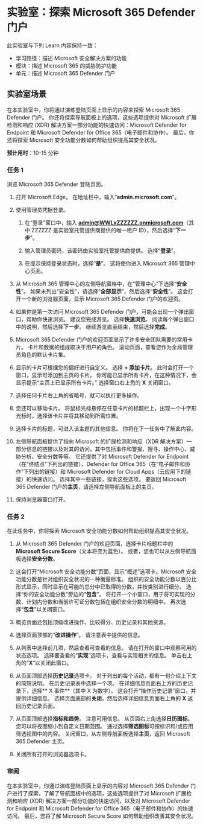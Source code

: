 <!---
---
Lab: Title: 'Explore the Microsoft 365 Defender portal' Module:'学习路径：描述 Microsoft 安全解决方案的功能；模块 4：描述 Microsoft 365 的威胁防护功能；第 7 单元：描述 Microsoft 365 Defender 门户'
---
--->

# 实验室：探索 Microsoft 365 Defender 门户

此实验室与下列 Learn 内容保持一致：

- 学习路径：描述 Microsoft 安全解决方案的功能
- 模块：描述 Microsoft 365 的威胁防护功能
- 单元：描述 Microsoft 365 Defender 门户

## 实验室场景

在本实验室中，你将通过演练登陆页面上显示的内容来探索 Microsoft 365 Defender 门户。 你还将探索导航面板上的选项，这些选项提供对 Microsoft 扩展检测和响应 (XDR) 解决方案一部分功能的快速访问：Microsoft Defender for Endpoint 和 Microsoft Defender for Office 365（电子邮件和协作）。  最后，你还将探索 Microsoft 安全功能分数如何帮助组织提高其安全状况。

**预计用时**：10-15 分钟

### 任务 1

浏览 Microsoft 365 Defender 登陆页面。

1. 打开 Microsoft Edge。 在地址栏中，输入“**admin.microsoft.com**”。

1. 使用管理员凭据登录。
    1. 在“登录”窗口中，输入 **admin@WWLxZZZZZZ.onmicrosoft.com**（其中 ZZZZZZ 是实验室托管提供商提供的唯一租户 ID），然后选择“**下一步**”。

    1. 输入管理员密码，该密码由实验室托管提供商提供。 选择“**登录**”。
    1. 在提示保持登录状态时，选择“**是**”。 这将使你进入 Microsoft 365 管理中心页面。

1. 从 Microsoft 365 管理中心的左侧导航窗格中，在“管理中心”下选择“**安全性**”。  如果未列出“安全性”，请选择“**全部显示**”，然后选择“**安全性**”。  这会打开一个新的浏览器页面，显示 Microsoft 365 Defender 门户的欢迎页。  

1. 如果你是第一次访问 Microsoft 365 Defender 门户，可能会出现一个弹出窗口，帮助你快速浏览。  建议您完成游览。  选择**快速浏览**。  阅读每个弹出窗口中的说明，然后选择**下一步**。 继续游览直至结束，然后选择**完成**。

1. Microsoft 365 Defender 门户的欢迎页面显示了许多安全团队需要的常用卡片。 卡片和数据的组成取决于用户的角色。 滚动页面，查看您作为全局管理员角色的默认卡片集。

1. 显示的卡片可根据您的偏好进行自定义。  选择 **+ 添加卡片**。 此时会打开一个窗口，显示可添加到主页的卡片。  你可能已显示所有卡片，在这种情况下，会显示提示“主页上已显示所有卡片。” 选择窗口右上角的 **X** 关闭窗口。

1. 选择任何卡片右上角的省略号，就可以执行更多操作。  

1. 您还可以移动卡片。 将鼠标光标悬停在任意卡片的标题栏上，出现一个十字形光标时，选择该卡片并将其移动到所需位置。

1. 选择卡片的标题，可进入该主题的其他信息。 你将在下一任务中了解此内容。

1. 左侧导航面板提供了指向 Microsoft 的扩展检测和响应（XDR 解决方案）一部分信息的链接以及对其的访问，其中包括事件和警报、搜寻、操作中心、威胁分析、安全分数等等。  它还提供了对 Microsoft Defender for Endpoint（在“终结点”下列出的链接）、Defender for Office 365（在“电子邮件和协作”下列出的链接）和 Microsoft Defender for Cloud Apps（云应用下的链接）的快速访问。  选择其中一些链接，探索这些选项。   要返回 Microsoft 365 Defender 门户的**主页**，请选择左侧导航面板上的主页。

1. 保持浏览器窗口打开。

### 任务 2

在此任务中，你将探索 Microsoft 安全功能分数如何帮助组织提高其安全状况。

1. 从 Microsoft 365 Defender 门户的欢迎页面，选择卡片标题栏中的 **Microsoft Secure Score**（文本将变为蓝色）。  或者，您也可以从左侧导航面板选择**安全分数**。

1. 这会打开“Microsoft 安全功能分数”页面，显示“概述”选项卡。Microsoft 安全功能分数是针对组织安全状况的一种衡量标准。 组织的安全功能分数以百分比形式显示，同时显示在可能的总分中已取得的分数，并按类别进行细分。 选择“你的安全功能分数”旁边的“**包含**”。  将打开一个小窗口，用于将可实现的分数、计划内分数和当前许可证分数包括在组织安全分数的明细中。  再次选择“**包含**”以关闭窗口。

1. 概览页面还包括顶级改进操作、比较得分、历史记录和其他资源。

1. 选择页面顶部的“**改进操作**”。  请注意表中提供的信息。  

1. 从列表中选择前几项，然后查看可查看的信息。 请在打开的窗口中观察可用的状态选项。 选择要查看的“**实现**”选项卡，查看与实现相关的信息。 单击右上角的“**X**”以关闭此窗口。

1. 从页面顶部选择**历史记录**选项卡。  对于列出的每个活动，都有一句介绍上下文的简短说明。  在历史记录表中选择一个项。  在详细信息页面右上方的历史记录下，选择** X 事件**（其中 X 为数字）。  这会打开“操作历史记录”窗口，并提供详细信息。  选择页面底部的**关闭**，然后选择详细信息页面右上角的 **X** 返回历史记录页面。

1. 从页面顶部选择**指标和趋势**。  注意可用信息。  从页面右上角选择**日历图标**。  您可以将视图缩小到自定义日期范围。  通过选择**筛选图标**可按标识和/或应用筛选视图中的内容。  关闭窗口，从左侧导航面板选择**主页**，返回 Microsoft 365 Defender 主页。

1. 关闭所有打开的浏览器选项卡。

### 审阅

在本实验室中，你通过演练登陆页面上显示的内容对 Microsoft 365 Defender 门户进行了探索，了解了导航面板中的选项，这些选项提供了对 Microsoft 扩展检测和响应 (XDR) 解决方案一部分功能的快速访问，以及对 Microsoft Defender for Endpoint 和 Microsoft Defender for Office 365（电子邮件和协作）的快速访问。  最后，您将了解 Microsoft Secure Score 如何帮助组织改善其安全状况。

